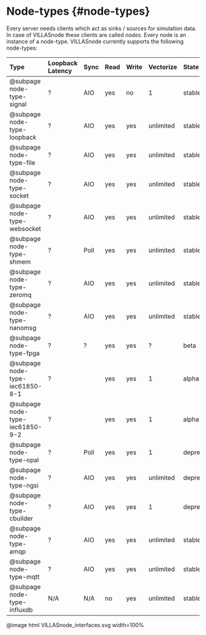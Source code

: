 # Node-types {#node-types}

Every server needs clients which act as sinks / sources for simulation data. In case of VILLASnode these clients are called _nodes_.
Every node is an instance of a node-type. VILLASnode currently supports the following node-types:

| Type                            | Loopback Latency | Sync  | Read | Write | Vectorize | State      | Comments |
| :--                             | :--              | :--   | :--  | :--   | :--       | :--        | :-- |
| @subpage node-type-signal       | ?                | AIO   | yes  | no    | 1         | stable     | |
| @subpage node-type-loopback     | ?                | AIO   | yes  | yes   | unlimited | stable     | |
| @subpage node-type-file         | ?                | AIO   | yes  | yes   | unlimited | stable     | |
| @subpage node-type-socket       | ?                | AIO   | yes  | yes   | unlimited | stable     | |
| @subpage node-type-websocket    | ?                | AIO   | yes  | yes   | unlimited | stable     | |
| @subpage node-type-shmem        | ?                | Poll  | yes  | yes   | unlimited | stable     | |
| @subpage node-type-zeromq       | ?                | AIO   | yes  | yes   | unlimited | stable     | |
| @subpage node-type-nanomsg      | ?                | AIO   | yes  | yes   | unlimited | stable     | |
| @subpage node-type-fpga         | ?                | ?     | yes  | yes   | ?         | beta       | |
| @subpage node-type-iec61850-8-1 | ?                |       | yes  | yes   | 1         | alpha      | |
| @subpage node-type-iec61850-9-2 | ?                |       | yes  | yes   | 1         | alpha      | |
| @subpage node-type-opal         | ?                | Poll  | yes  | yes   | 1         | deprecated | |
| @subpage node-type-ngsi         | ?                | AIO   | yes  | yes   | unlimited | deprecated | Use WebSockets for Live data |
| @subpage node-type-cbuilder     | ?                | AIO   | yes  | yes   | 1         | deprecated | |
| @subpage node-type-amqp         | ?                | AIO   | yes  | yes   | unlimited | stable     | |
| @subpage node-type-mqtt         | ?                | AIO   | yes  | yes   | unlimited | stable     | |
| @subpage node-type-influxdb     | N/A              | N/A   | no   | yes   | unlimited | stable     | |


@image html VILLASnode_interfaces.svg width=100%
